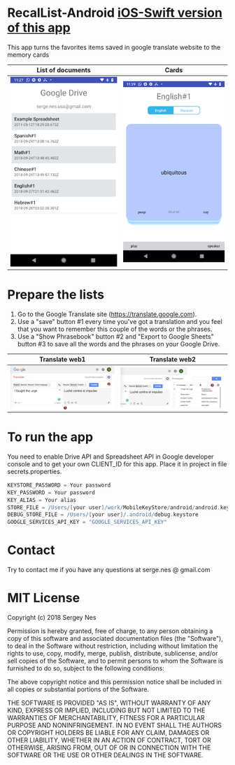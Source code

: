 # RecalList-Android [iOS-Swift version of this app](https://github.com/sergenes/RecalList-iOS)
This app turns the favorites items saved in google translate website to the memory cards

List of documents          |  Cards
:-------------------------:|:-------------------------:
![Image](app1.png)  	   |  ![Image](app2.png)

# Prepare the lists
1. Go to the Google Translate site (https://translate.google.com).
2. Use a "save" button #1 every time you've got a translation and you feel that you want to remember this couple of the words or the phrases.
3. Use a "Show Phrasebook" button #2 and "Export to Google Sheets" button #3 to save all the words and the phrases on your Google Drive.

Translate web1             |  Translate web2
:-------------------------:|:-------------------------:
![Image](web1.png)  	   |  ![Image](web2.png)

# To run the app
You need to enable Drive API and Spreadsheet API in Google developer console and to get your own CLIENT_ID for this app. Place it in project in file secrets.properties.
```groovy
KEYSTORE_PASSWORD = Your password
KEY_PASSWORD = Your password
KEY_ALIAS = Your alias
STORE_FILE = /Users/[your user]/work/MobileKeyStore/android/android.keystore
DEBUG_STORE_FILE = /Users/[your user]/.android/debug.keystore
GOOGLE_SERVICES_API_KEY = "GOOGLE_SERVICES_API_KEY"
```

Contact
=================================
Try to contact me if you have any questions at serge.nes @ gmail.com


MIT License
=================================
Copyright (c) 2018 Sergey Nes

Permission is hereby granted, free of charge, to any person obtaining a copy
of this software and associated documentation files (the "Software"), to deal
in the Software without restriction, including without limitation the rights
to use, copy, modify, merge, publish, distribute, sublicense, and/or sell
copies of the Software, and to permit persons to whom the Software is
furnished to do so, subject to the following conditions:

The above copyright notice and this permission notice shall be included in all
copies or substantial portions of the Software.

THE SOFTWARE IS PROVIDED "AS IS", WITHOUT WARRANTY OF ANY KIND, EXPRESS OR
IMPLIED, INCLUDING BUT NOT LIMITED TO THE WARRANTIES OF MERCHANTABILITY,
FITNESS FOR A PARTICULAR PURPOSE AND NONINFRINGEMENT. IN NO EVENT SHALL THE
AUTHORS OR COPYRIGHT HOLDERS BE LIABLE FOR ANY CLAIM, DAMAGES OR OTHER
LIABILITY, WHETHER IN AN ACTION OF CONTRACT, TORT OR OTHERWISE, ARISING FROM,
OUT OF OR IN CONNECTION WITH THE SOFTWARE OR THE USE OR OTHER DEALINGS IN THE
SOFTWARE.
